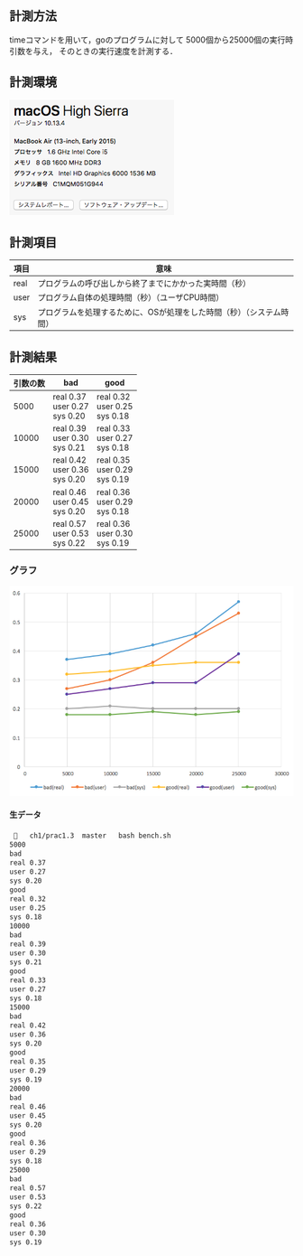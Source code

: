 ## 計測方法

timeコマンドを用いて，goのプログラムに対して 5000個から25000個の実行時引数を与え，
そのときの実行速度を計測する．

## 計測環境

![](./env.png)

## 計測項目

|項目|意味|
|---|---|
|real|プログラムの呼び出しから終了までにかかった実時間（秒）|
|user|プログラム自体の処理時間（秒）（ユーザCPU時間）|
|sys |プログラムを処理するために、OSが処理をした時間（秒）（システム時間）|


## 計測結果

|引数の数|bad|good|
|---|---|---|
|5000|real 0.37<br />user 0.27<br />sys 0.20<br /> |real 0.32<br /> user 0.25<br /> sys 0.18<br />|
|10000|real 0.39<br /> user 0.30<br /> sys 0.21<br />| real 0.33<br /> user 0.27<br /> sys 0.18<br />|
|15000|real 0.42<br /> user 0.36<br /> sys 0.20<br />| real 0.35<br /> user 0.29<br /> sys 0.19<br />|
|20000| real 0.46<br /> user 0.45<br /> sys 0.20<br />| real 0.36<br /> user 0.29<br /> sys 0.18<br />|
|25000| real 0.57<br /> user 0.53<br /> sys 0.22<br />| real 0.36<br /> user 0.30<br /> sys 0.19<br />|

### グラフ

![](./graph.png)

#### 生データ

```
    ch1/prac1.3  master   bash bench.sh
5000
bad
real 0.37
user 0.27
sys 0.20
good
real 0.32
user 0.25
sys 0.18
10000
bad
real 0.39
user 0.30
sys 0.21
good
real 0.33
user 0.27
sys 0.18
15000
bad
real 0.42
user 0.36
sys 0.20
good
real 0.35
user 0.29
sys 0.19
20000
bad
real 0.46
user 0.45
sys 0.20
good
real 0.36
user 0.29
sys 0.18
25000
bad
real 0.57
user 0.53
sys 0.22
good
real 0.36
user 0.30
sys 0.19
```
